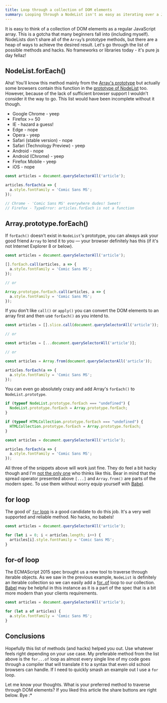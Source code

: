 ```yaml
---
title: Loop through a collection of DOM elements
summary: Looping through a NodeList isn't as easy as iterating over a JavaScript array. In this article I am going to cover the possible methods (and hacks) to do it.
---
```


It is easy to think of a collection of DOM elements as a regular JavaScript array. This is a gotcha that many beginners fall into (including myself). NodeLists don't share all of the `Array`’s prototype methods, but there are a heap of ways to achieve the desired result. Let's go through the list of possible methods and hacks. No frameworks or libraries today - it's pure js day fellaz!

## NodeList.forEach()

Aha! You'll know this method mainly from the [Array's prototype](https://developer.mozilla.org/en-US/docs/Web/JavaScript/Reference/Global_Objects/Array/forEach) but actually some browsers contain this function in the [prototype of NodeList](https://developer.mozilla.org/en-US/docs/Web/API/NodeList/forEach) too. However, because of the lack of sufficient browser support I wouldn't consider it the way to go. This list would have been incomplete without it though.

- Google Chrome - yeep
- Firefox >= 50
- IE - hazard a guess!
- Edge - nope
- Opera - yeep
- Safari (stable version) - nope
- Safari (Technology Preview) - yeep
- Android - nope
- Android (Chrome) - yeep
- Firefox Mobile - yeep
- iOS - nope

```js
const articles = document.querySelectorAll('article');

articles.forEach(a => {
  a.style.fontFamily = 'Comic Sans MS';
});

// Chrome - 'Comic Sans MS' everywhere dudes! Sweet!
// Firefox - TypeError: articles.forEach is not a function
```

## Array.prototype.forEach()

If `forEach()` doesn't exist in `NodeList`'s prototype, you can always ask your good friend `Array` to lend it to you — your browser definitely has this (if it's not Internet Explorer 8 or below).

```js
const articles = document.querySelectorAll('article');

[].forEach.call(articles, a => {
  a.style.fontFamily = 'Comic Sans MS';
});

// or

Array.prototype.forEach.call(articles, a => {
  a.style.fontFamily = 'Comic Sans MS';
});
```

If you don't like `call()` or `apply()` you can convert the DOM elements to an array first and then use `forEach()` as you intend to.

```js
const articles = [].slice.call(document.querySelectorAll('article'));

// or

const articles = [...document.querySelectorAll('article')];

// or

const articles = Array.from(document.querySelectorAll('article'));

articles.forEach(a => {
  a.style.fontFamily = 'Comic Sans MS';
});
```

You can even go absolutely crazy and add Array's `forEach()` to `NodeList.prototype`.

```js
if (typeof NodeList.prototype.forEach === "undefined") {
  NodeList.prototype.forEach = Array.prototype.forEach;
}

if (typeof HTMLCollection.prototype.forEach === "undefined") {
  HTMLCollection.prototype.forEach = Array.prototype.forEach;
}

const articles = document.querySelectorAll('article');

articles.forEach(a => {
  a.style.fontFamily = 'Comic Sans MS';
});
```

All three of the snippets above will work just fine. They do feel a bit hacky though and I'm [not the only one](https://toddmotto.com/ditch-the-array-foreach-call-nodelist-hack/) who thinks like this. Bear in mind that the spread operator presented above `[...]` and `Array.from()` are parts of the modern spec. To use them without worry equip yourself with [Babel](https://pawelgrzybek.com/use-modern-javascript-today-with-babel/).

## for loop

The good ol' [`for` loop](https://developer.mozilla.org/en-US/docs/Web/JavaScript/Reference/Statements/for) is a good candidate to do this job. It's a very well supported and reliable method. No hacks, no babels!

```js
const articles = document.querySelectorAll('article');

for (let i = 0; i < articles.length; i++) {
  articles[i].style.fontFamily = 'Comic Sans MS';
}
```

## for-of loop

The ECMAScript 2015 spec brought us a new tool to traverse through iterable objects. As we saw in the previous example, `NodeList` is definitely an iterable collection so we can easily add a [for..of](https://developer.mozilla.org/en-US/docs/Web/JavaScript/Reference/Statements/for...of) loop to our collection. [Babel](https://pawelgrzybek.com/use-modern-javascript-today-with-babel/) may be helpful in this instance as it is a part of the spec that is a bit more modern than your clients requirements.

```js
const articles = document.querySelectorAll('article');

for (let a of articles) {
  a.style.fontFamily = 'Comic Sans MS';
}
```

## Conclusions

Hopefully this list of methods (and hacks) helped you out. Use whatever feels right depending on your use case. My preferable method from the list above is the `for...of` loop as almost every single line of my code goes through a compiler that will translate it to a syntax that even old school browsers can handle. If I need to quickly smash an example out I use a `for` loop.

Let me know your thoughts. What is your preferred method to traverse through DOM elements? If you liked this article the share buttons are right below. Bye :*
